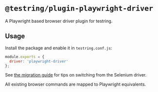 # `@testring/plugin-playwright-driver`

A Playwright based browser driver plugin for testring.

## Usage

Install the package and enable it in `testring.conf.js`:

```js
module.exports = {
  driver: 'playwright-driver'
};
```

See [the migration guide](../../docs/playwright-migration.md) for tips on
switching from the Selenium driver.

All existing browser commands are mapped to Playwright equivalents.
